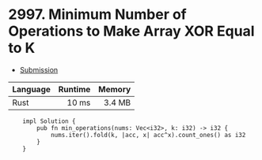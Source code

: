 # 2997. Minimum Number of Operations to Make Array XOR Equal to K
- [Submission](https://leetcode.com/submissions/detail/1245231684/)

| Language | Runtime | Memory |
| :-       |       -:|      -:|
| Rust | 10 ms | 3.4 MB |
```
    impl Solution {
        pub fn min_operations(nums: Vec<i32>, k: i32) -> i32 {
            nums.iter().fold(k, |acc, x| acc^x).count_ones() as i32
        }
    }
```
